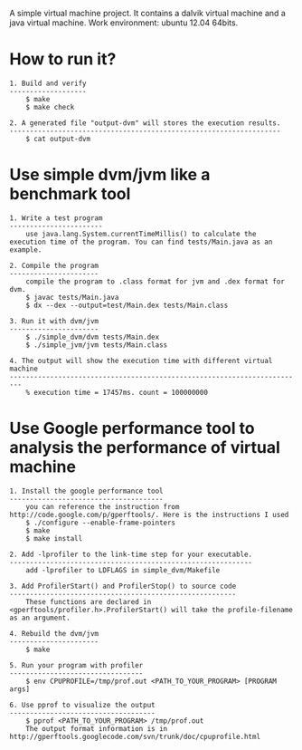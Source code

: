 A simple virtual machine project.
It contains a dalvik virtual machine and a java virtual machine.
Work environment: ubuntu 12.04 64bits.


How to run it?
==============

	1. Build and verify
	-------------------
		$ make
		$ make check

	2. A generated file "output-dvm" will stores the execution results.
	-------------------------------------------------------------------
		$ cat output-dvm


Use simple dvm/jvm like a benchmark tool
========================================

	1. Write a test program
	-----------------------
		use java.lang.System.currentTimeMillis() to calculate the execution time of the program. You can find tests/Main.java as an example.

	2. Compile the program
	----------------------
		compile the program to .class format for jvm and .dex format for dvm.
		$ javac tests/Main.java
		$ dx --dex --output=test/Main.dex tests/Main.class
	
	3. Run it with dvm/jvm
	----------------------
		$ ./simple_dvm/dvm tests/Main.dex
		$ ./simple_jvm/jvm tests/Main.class

	4. The output will show the execution time with different virtual machine
	-------------------------------------------------------------------------
		% execution time = 17457ms. count = 100000000


Use Google performance tool to analysis the performance of virtual machine
==========================================================================

	1. Install the google performance tool
	--------------------------------------
		you can reference the instruction from http://code.google.com/p/gperftools/. Here is the instructions I used
		$ ./configure --enable-frame-pointers
		$ make
		$ make install

	2. Add -lprofiler to the link-time step for your executable.
	------------------------------------------------------------
		add -lprofiler to LDFLAGS in simple_dvm/Makefile

	3. Add ProfilerStart() and ProfilerStop() to source code
	--------------------------------------------------------
		These functions are declared in <gperftools/profiler.h>.ProfilerStart() will take the profile-filename as an argument.

	4. Rebuild the dvm/jvm
	----------------------
		$ make

	5. Run your program with profiler
	---------------------------------
		$ env CPUPROFILE=/tmp/prof.out <PATH_TO_YOUR_PROGRAM> [PROGRAM args]

	6. Use pprof to visualize the output
	------------------------------------
		$ pprof <PATH_TO_YOUR_PROGRAM> /tmp/prof.out
		The output format information is in http://gperftools.googlecode.com/svn/trunk/doc/cpuprofile.html

